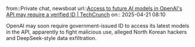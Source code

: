 from::Private chat, newsboat
url::[Access to future AI models in OpenAI's API may require a verified ID \| TechCrunch](https://techcrunch.com/2025/04/13/access-to-future-ai-models-in-openais-api-may-require-a-verified-id/?guccounter=1)
on:: 2025-04-21 08:10

OpenAI may soon require government-issued ID to access its latest models in the API, apparently to fight malicious use, alleged North Korean hackers and DeepSeek-style data exfiltration.
